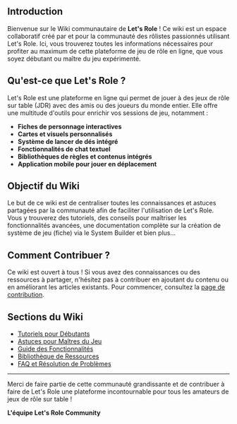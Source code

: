 ## Introduction

Bienvenue sur le Wiki communautaire de **Let's Role** ! Ce wiki est un espace collaboratif créé par et pour la communauté des rôlistes passionnés utilisant Let's Role. Ici, vous trouverez toutes les informations nécessaires pour profiter au maximum de cette plateforme de jeu de rôle en ligne, que vous soyez débutant ou maître du jeu expérimenté.

## Qu'est-ce que Let's Role ?

Let's Role est une plateforme en ligne qui permet de jouer à des jeux de rôle sur table (JDR) avec des amis ou des joueurs du monde entier. Elle offre une multitude d'outils pour enrichir vos sessions de jeu, notamment :

- **Fiches de personnage interactives**
- **Cartes et visuels personnalisés**
- **Système de lancer de dés intégré**
- **Fonctionnalités de chat textuel**
- **Bibliothèques de règles et contenus intégrés**
- **Application mobile pour jouer en déplacement**

## Objectif du Wiki

Le but de ce wiki est de centraliser toutes les connaissances et astuces partagées par la communauté afin de faciliter l'utilisation de Let's Role. Vous y trouverez des tutoriels, des conseils pour maîtriser les fonctionnalités avancées, une documentation complète sur la création de système de jeu (fiche) via le System Builder et bien plus...

## Comment Contribuer ?

Ce wiki est ouvert à tous ! Si vous avez des connaissances ou des ressources à partager, n'hésitez pas à contribuer en ajoutant du contenu ou en améliorant les articles existants. Pour commencer, consultez la [page de contribution](#).

## Sections du Wiki

- [Tutoriels pour Débutants](#)
- [Astuces pour Maîtres du Jeu](#)
- [Guide des Fonctionnalités](#)
- [Bibliothèque de Ressources](#)
- [FAQ et Résolution de Problèmes](#)

---

Merci de faire partie de cette communauté grandissante et de contribuer à faire de Let's Role une plateforme incontournable pour tous les amateurs de jeux de rôle sur table !

**L'équipe Let's Role Community**